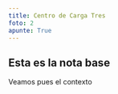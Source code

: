 ```yaml
---
title: Centro de Carga Tres
foto: 2
apunte: True
---
```

## Esta es la nota base
Veamos pues el contexto
